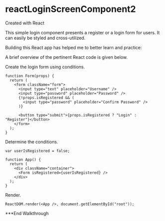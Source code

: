 # reactLoginScreenComponent2
Created with React

This simple login component presents a register or a login form for users. It can easily be styled and cross-utilized. 

Building this React app has helped me to better learn and practice:

A brief overview of the pertinent React code is given below.

Create the login form using conditions.
```React
function Form(props) {
  return (
    <form className="form">
      <input type="text" placeholder="Username" />
      <input type="password" placeholder="Password" />
      {!props.isRegistered && (
        <input type="password" placeholder="Confirm Password" />
      )}

      <button type="submit">{props.isRegistered ? "Login" : "Register"}</button>
    </form>
  );
}
```

Determine the conditions.
```React
var userIsRegistered = false;

function App() {
  return (
    <div className="container">
      <Form isRegistered={userIsRegistered} />
    </div>
  );
}
```

Render.
```React
ReactDOM.render(<App />, document.getElementById("root"));
```

***End Walkthrough
